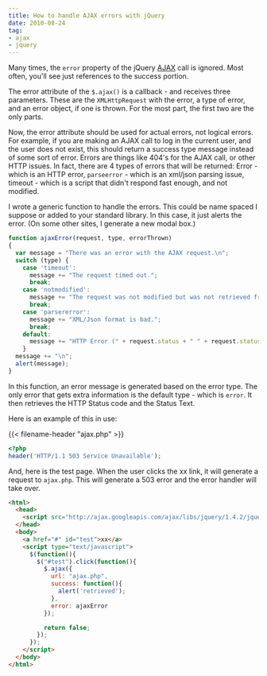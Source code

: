 ```yaml
---
title: How to handle AJAX errors with jQuery
date: 2010-08-24
tag:
- ajax
- jquery
---
```

Many times, the `error` property of the jQuery [AJAX](http://api.jquery.com/category/ajax/) call is ignored.  Most often, you'll see just references to the success portion.

<!--more-->

The error attribute of the `$.ajax()` is a callback - and receives three parameters.  These are the `XMLHttpRequest` with the error, a type of error, and an error object, if one is thrown.  For the most part, the first two are the only parts.

Now, the error attribute should be used for actual errors, not logical errors.  For example, if you are making an AJAX call to log in the current user, and the user does not exist, this should return a success type message instead of some sort of error.  Errors are things like 404's for the AJAX call, or other HTTP issues.  In fact, there are 4 types of errors that will be returned: Error - which is an HTTP error, `parseerror` - which is an xml/json parsing issue, timeout - which is a script that didn't respond fast enough, and not modified.

I wrote a generic function to handle the errors.  This could be name spaced I suppose or added to your standard library.  In this case, it just alerts the error.  (On some other sites, I generate a new modal box.)

```javascript
function ajaxError(request, type, errorThrown)
{
  var message = "There was an error with the AJAX request.\n";
  switch (type) {
    case 'timeout':
      message += "The request timed out.";
      break;
    case 'notmodified':
      message += "The request was not modified but was not retrieved from the cache.";
      break;
    case 'parsererror':
      message += "XML/Json format is bad.";
      break;
    default:
      message += "HTTP Error (" + request.status + " " + request.statusText + ").";
    }
  message += "\n";
  alert(message);
}
```

In this function, an error message is generated based on the error type.  The only error that gets extra information is the default type - which is `error`.  It then retrieves the HTTP Status code and the Status Text.

Here is an example of this in use:

{{< filename-header "ajax.php" >}}
```php
<?php
header('HTTP/1.1 503 Service Unavailable');    
```
    
And, here is the test page.  When the user clicks the xx link, it will generate a request to `ajax.php`.  This will generate a 503 error and the error handler will take over.
    
```html
<html>
  <head>
    <script src="http://ajax.googleapis.com/ajax/libs/jquery/1.4.2/jquery.min.js" type="text/javascript"></script>
  </head>
  <body>
    <a href="#" id="test">xx</a>
    <script type="text/javascript">
      $(function(){
        $("#test").click(function(){
          $.ajax({
            url: "ajax.php",
            success: function(){
              alert('retrieved');
            },
            error: ajaxError
          });

          return false;
        });
      });
    </script>
  </body>
</html>
```

